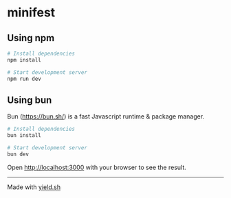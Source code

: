 # minifest

## Using npm

```bash
# Install dependencies
npm install

# Start development server
npm run dev
```

## Using bun

Bun (https://bun.sh/) is a fast Javascript runtime & package manager.

```bash
# Install dependencies
bun install

# Start development server
bun dev
```

Open [http://localhost:3000](http://localhost:3000) with your browser to see the result.

---
Made with [yield.sh](https://yield.sh)
